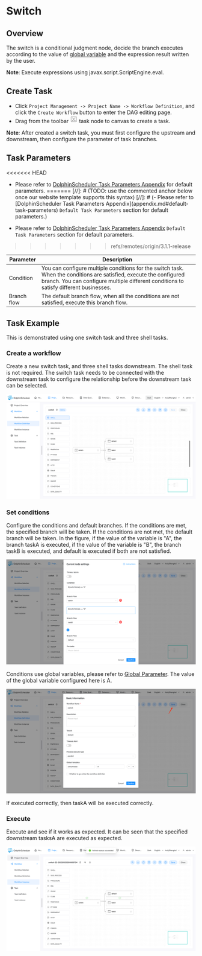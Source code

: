 # Switch

## Overview

The switch is a conditional judgment node, decide the branch executes according to the value of [global variable](../parameter/global.md) and the expression result written by the user.

**Note**: Execute expressions using javax.script.ScriptEngine.eval.

## Create Task

- Click `Project Management -> Project Name -> Workflow Definition`, and click the `Create Workflow` button to enter the DAG editing page.
- Drag from the toolbar <img src="../../../../img/switch.png" width="20"/> task node to canvas to create a task.

**Note**: After created a switch task, you must first configure the upstream and downstream, then configure the parameter of task branches.

## Task Parameters

<<<<<<< HEAD
- Please refer to [DolphinScheduler Task Parameters Appendix](appendix.md#default-task-parameters) for default parameters.
=======
[//]: # (TODO: use the commented anchor below once our website template supports this syntax)
[//]: # (- Please refer to [DolphinScheduler Task Parameters Appendix]&#40;appendix.md#default-task-parameters&#41; `Default Task Parameters` section for default parameters.)

- Please refer to [DolphinScheduler Task Parameters Appendix](appendix.md) `Default Task Parameters` section for default parameters.
>>>>>>> refs/remotes/origin/3.1.1-release

| **Parameter** |                                                                                                **Description**                                                                                                |
|---------------|---------------------------------------------------------------------------------------------------------------------------------------------------------------------------------------------------------------|
| Condition     | You can configure multiple conditions for the switch task. When the conditions are satisfied, execute the configured branch. You can configure multiple different conditions to satisfy different businesses. |
| Branch flow   | The default branch flow, when all the conditions are not satisfied, execute this branch flow.                                                                                                                 |

## Task Example

This is demonstrated using one switch task and three shell tasks.

### Create a workflow

Create a new switch task, and three shell tasks downstream. The shell task is not required.
The switch task needs to be connected with the downstream task to configure the relationship before the downstream task can be selected.

![switch_01](../../../../img/tasks/demo/switch_01.png)

### Set conditions

Configure the conditions and default branches. If the conditions are met, the specified branch will be taken. If the conditions are not met, the default branch will be taken.
In the figure, if the value of the variable is "A", the branch taskA is executed, if the value of the variable is "B", the branch taskB is executed, and default is executed if both are not satisfied.

![switch_02](../../../../img/tasks/demo/switch_02.png)

Conditions use global variables, please refer to [Global Parameter](../parameter/global.md).
The value of the global variable configured here is A.

![switch_03](../../../../img/tasks/demo/switch_03.png)

If executed correctly, then taskA will be executed correctly.

### Execute

Execute and see if it works as expected. It can be seen that the specified downstream tasksA are executed as expected.

![switch_04](../../../../img/tasks/demo/switch_04.png)
